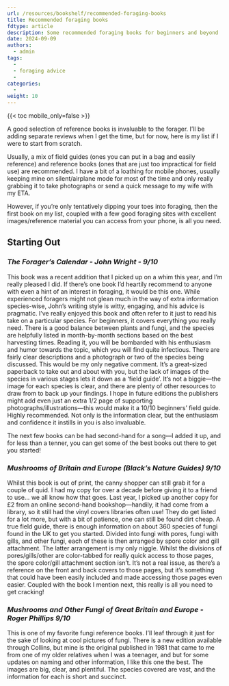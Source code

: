 ```yaml
---
url: /resources/bookshelf/recommended-foraging-books
title: Recommended foraging books
fdtype: article
description: Some recommended foraging books for beginners and beyond
date: 2024-09-09
authors:
  - admin
tags:
  - 
  - foraging advice
  - 
categories:
  - 
weight: 10
---
```

{{< toc mobile_only=false >}}

A good selection of reference books is invaluable to the forager. I’ll be adding separate reviews when I get the time, but for now, here is my list if I were to start from scratch.

Usually, a mix of field guides (ones you can put in a bag and easily reference) and reference books (ones that are just too impractical for field use) are recommended. I have a bit of a loathing for mobile phones, usually keeping mine on silent/airplane mode for most of the time and only really grabbing it to take photographs or send a quick message to my wife with my ETA.

However, if you’re only tentatively dipping your toes into foraging, then the first book on my list, coupled with a few good foraging sites with excellent images/reference material you can access from your phone, is all you need.

## Starting Out

### *The Forager’s Calendar - John Wright - 9/10*

This book was a recent addition that I picked up on a whim this year, and I’m really pleased I did. If there’s one book I’d heartily recommend to anyone with even a hint of an interest in foraging, it would be this one.
While experienced foragers might not glean much in the way of extra information species-wise, John’s writing style is witty, engaging, and his advice is pragmatic. I’ve really enjoyed this book and often refer to it just to read his take on a particular species.
For beginners, it covers everything you really need. There is a good balance between plants and fungi, and the species are helpfully listed in month-by-month sections based on the best harvesting times. Reading it, you will be bombarded with his enthusiasm and humor towards the topic, which you will find quite infectious.
There are fairly clear descriptions and a photograph or two of the species being discussed. This would be my only negative comment. It’s a great-sized paperback to take out and about with you, but the lack of images of the species in various stages lets it down as a ‘field guide’. It’s not a biggie—the image for each species is clear, and there are plenty of other resources to draw from to back up your findings. I hope in future editions the publishers might add even just an extra 1/2 page of supporting photographs/illustrations—this would make it a 10/10 beginners’ field guide.
Highly recommended. Not only is the information clear, but the enthusiasm and confidence it instills in you is also invaluable.

The next few books can be had second-hand for a song—I added it up, and for less than a tenner, you can get some of the best books out there to get you started!

### *Mushrooms of Britain and Europe (Black’s Nature Guides) 9/10*

Whilst this book is out of print, the canny shopper can still grab it for a couple of quid. I had my copy for over a decade before giving it to a friend to use… we all know how that goes. Last year, I picked up another copy for £2 from an online second-hand bookshop—handily, it had come from a library, so it still had the vinyl covers libraries often use! They do get listed for a lot more, but with a bit of patience, one can still be found dirt cheap.
A true field guide, there is enough information on about 360 species of fungi found in the UK to get you started. Divided into fungi with pores, fungi with gills, and other fungi, each of these is then arranged by spore color and gill attachment. The latter arrangement is my only niggle. Whilst the divisions of pores/gills/other are color-tabbed for really quick access to those pages, the spore color/gill attachment section isn’t. It’s not a real issue, as there’s a reference on the front and back covers to those pages, but it’s something that could have been easily included and made accessing those pages even easier.
Coupled with the book I mention next, this really is all you need to get cracking!

### *Mushrooms and Other Fungi of Great Britain and Europe - Roger Phillips 9/10*

This is one of my favorite fungi reference books. I’ll leaf through it just for the sake of looking at cool pictures of fungi. There is a new edition available through Collins, but mine is the original published in 1981 that came to me from one of my older relatives when I was a teenager, and but for some updates on naming and other information, I like this one the best. The images are big, clear, and plentiful. The species covered are vast, and the information for each is short and succinct.